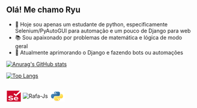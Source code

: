 ## Olá! Me chamo Ryu 
- 🐍 Hoje sou apenas um estudante de python, especificamente Selenium/PyAutoGUI para automação e um pouco de Django para web
- 📚 Sou apaixonado por problemas de matemática e lógica de modo geral
- 🤖 Atualmente aprimorando o Django e fazendo bots ou automações

[![Anurag's GitHub stats](https://github-readme-stats.vercel.app/api?username=RyuWK&show_icons=true&theme=github_dark)](https://github.com/anuraghazra/github-readme-stats)

[![Top Langs](https://github-readme-stats.vercel.app/api/top-langs/?username=RyuWK&show_icons=true&theme=github_dark)](https://github.com/anuraghazra/github-readme-stats)
<div style="display: inline_block"><br>
  <img align="center" alt="Rafa-Js" height="30" width="40" src="https://raw.githubusercontent.com/devicons/devicon/master/icons/selenium/selenium-original.svg">
  <img align="center" alt="Rafa-Js" height="30" width="40" src="https://cdn.jsdelivr.net/gh/devicons/devicon/icons/django/django-plain.svg">
  <img align="center" alt="Rafa-Python" height="30" width="40" src="https://raw.githubusercontent.com/devicons/devicon/master/icons/python/python-original.svg">
 
</div>
